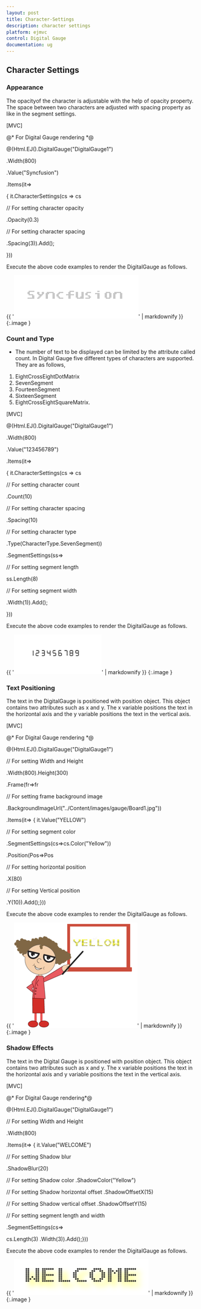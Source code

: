 ```yaml
---
layout: post
title: Character-Settings
description: character settings
platform: ejmvc
control: Digital Gauge
documentation: ug
---
```


## Character Settings

### Appearance

The opacityof the character is adjustable with the help of opacity property. The space between two characters are adjusted with spacing property as like in the segment settings.



[MVC]

@* For Digital Gauge rendering *@

@(Html.EJ().DigitalGauge("DigitalGauge1")

.Width(800)

.Value("Syncfusion")

.Items(it=>

{ it.CharacterSettings(cs => cs

// For setting character opacity

.Opacity(0.3)

// For setting character spacing

.Spacing(3)).Add();

}))



Execute the above code examples to render the DigitalGauge as follows.



{{ '![](Character-Settings_images/Character-Settings_img1.png)' | markdownify }}
{:.image }




### Count and Type

* The number of text to be displayed can be limited by the attribute called count. In Digital Gauge five different types of characters are supported. They are as follows, 
1. EightCrossEightDotMatrix
2. SevenSegment
3. FourteenSegment
4. SixteenSegment 
5. EightCrossEightSquareMatrix.





[MVC]

@(Html.EJ().DigitalGauge("DigitalGauge1")

.Width(800)

.Value("123456789")

.Items(it=>

{ it.CharacterSettings(cs => cs

// For setting character count

.Count(10)

// For setting character spacing

.Spacing(10)

// For setting character type

.Type(CharacterType.SevenSegment))

.SegmentSettings(ss=>

// For setting segment length

ss.Length(8)

// For setting segment width

.Width(1)).Add();

}))





Execute the above code examples to render the DigitalGauge as follows.



{{ '![](Character-Settings_images/Character-Settings_img2.png)' | markdownify }}
{:.image }




### Text Positioning

The text in the DigitalGauge is positioned with position object. This object contains two attributes such as x and y. The x variable positions the text in the horizontal axis and the y variable positions the text in the vertical axis.



[MVC]

@* For Digital Gauge rendering *@

@(Html.EJ().DigitalGauge("DigitalGauge1")

// For setting Width and Height

.Width(800).Height(300)

.Frame(fr=>fr

// For setting frame background image

.BackgroundImageUrl("../Content/images/gauge/Board1.jpg"))

.Items(it=> { it.Value("YELLOW")

// For setting segment color

.SegmentSettings(cs=>cs.Color("Yellow"))

.Position(Pos=>Pos

// For setting horizontal position

.X(80)

// For setting Vertical position

.Y(10)).Add();}))





Execute the above code examples to render the DigitalGauge as follows.



{{ '![](Character-Settings_images/Character-Settings_img3.png)' | markdownify }}
{:.image }






### Shadow Effects

The text in the Digital Gauge is positioned with position object. This object contains two attributes such as x and y. The x variable positions the text in the horizontal axis and y variable positions the text in the vertical axis.



[MVC]

@* For Digital Gauge rendering*@

@(Html.EJ().DigitalGauge("DigitalGauge1")

// For setting Width and Height

.Width(800)

.Items(it=> { it.Value("WELCOME")

// For setting Shadow blur

.ShadowBlur(20)



// For setting Shadow color  .ShadowColor("Yellow")



// For setting Shadow horizontal offset     .ShadowOffsetX(15)



// For setting Shadow vertical offset .ShadowOffsetY(15)

// For setting segment length and width

.SegmentSettings(cs=>



cs.Length(3) .Width(3)).Add();}))





Execute the above code examples to render the DigitalGauge as follows.



{{ '![](Character-Settings_images/Character-Settings_img4.png)' | markdownify }}
{:.image }




